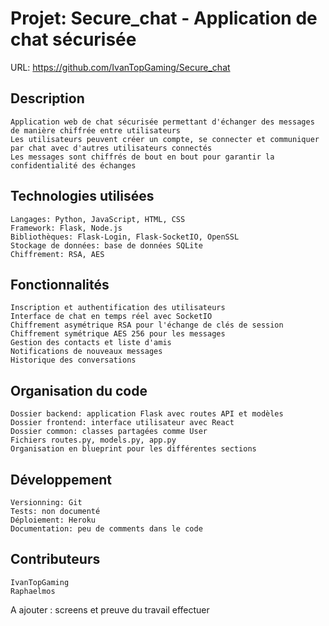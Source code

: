 # Projet: Secure_chat - Application de chat sécurisée

URL: https://github.com/IvanTopGaming/Secure_chat
## Description

    Application web de chat sécurisée permettant d'échanger des messages de manière chiffrée entre utilisateurs
    Les utilisateurs peuvent créer un compte, se connecter et communiquer par chat avec d'autres utilisateurs connectés
    Les messages sont chiffrés de bout en bout pour garantir la confidentialité des échanges

## Technologies utilisées

    Langages: Python, JavaScript, HTML, CSS
    Framework: Flask, Node.js
    Bibliothèques: Flask-Login, Flask-SocketIO, OpenSSL
    Stockage de données: base de données SQLite
    Chiffrement: RSA, AES

## Fonctionnalités

    Inscription et authentification des utilisateurs
    Interface de chat en temps réel avec SocketIO
    Chiffrement asymétrique RSA pour l'échange de clés de session
    Chiffrement symétrique AES 256 pour les messages
    Gestion des contacts et liste d'amis
    Notifications de nouveaux messages
    Historique des conversations

## Organisation du code

    Dossier backend: application Flask avec routes API et modèles
    Dossier frontend: interface utilisateur avec React
    Dossier common: classes partagées comme User
    Fichiers routes.py, models.py, app.py
    Organisation en blueprint pour les différentes sections

## Développement

    Versionning: Git
    Tests: non documenté
    Déploiement: Heroku
    Documentation: peu de comments dans le code

## Contributeurs

    IvanTopGaming
    Raphaelmos



A ajouter : screens et preuve du travail effectuer 